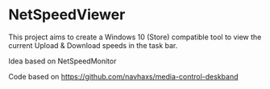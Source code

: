 # NetSpeedViewer
This project aims to create a Windows 10 (Store) compatible tool to view the current Upload &amp; Download speeds in the task bar.


Idea based on NetSpeedMonitor

Code based on https://github.com/navhaxs/media-control-deskband
